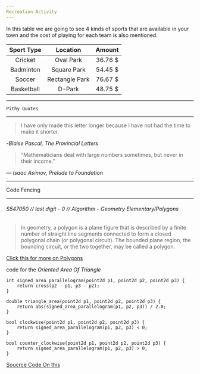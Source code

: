 ```yaml
---
Recreation Activity
---
```

In this table we are going to see 4 kinds of sports that are available in your town and the cost of playing for each team is also mentioned.

| Sport Type |    Location    | Amount |
| :--------: | :------------: | :-----: |
|  Cricket  |   Oval Park   | 36.76 $ |
| Badminton |  Square Park  | 54.45 $ |
|   Soccer   | Rectangle Park | 76.67 $ |
| Basketball |     D-Park     | 48.75 $ |

---

    Pithy Quotes

---

> I have only made this letter longer because I have not had the time to make it shorter.

-*Blaise Pascal, The Provincial Letters*

> “Mathematicians deal with large numbers sometimes, but never in their income.”

― *Isaac Asimov, Prelude to Foundation*

---

Code Fencing

---

###### S547050 // last digit - 0 // Algorithm - Geometry Elementary/Polygons

> In geometry, a polygon is a plane figure that is described by a finite number of straight line segments connected to form a closed polygonal chain (or polygonal circuit). The bounded plane region, the bounding circuit, or the two together, may be called a polygon.

[Click this for more on Polygons](https://codeforces.com/blog/entry/48868)

code for the *Oriented Area Of Triangle*

~~~
int signed_area_parallelogram(point2d p1, point2d p2, point2d p3) {
    return cross(p2 - p1, p3 - p2);
}

double triangle_area(point2d p1, point2d p2, point2d p3) {
    return abs(signed_area_parallelogram(p1, p2, p3)) / 2.0;
}

bool clockwise(point2d p1, point2d p2, point2d p3) {
    return signed_area_parallelogram(p1, p2, p3) < 0;
}

bool counter_clockwise(point2d p1, point2d p2, point2d p3) {
    return signed_area_parallelogram(p1, p2, p3) > 0;
}
~~~

[Soucrce Code On this](https://cp-algorithms.com/geometry/oriented-triangle-area.html)
